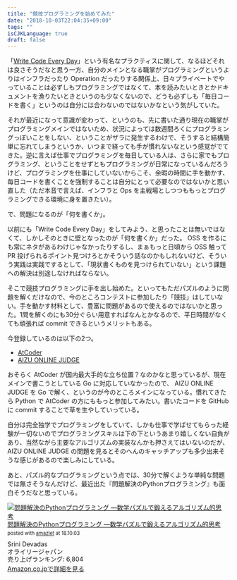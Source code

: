 ```yaml
---
title: "競技プログラミングを始めてみた"
date: "2018-10-03T22:04:35+09:00"
tags: ""
isCJKLanguage: true
draft: false
---
```


「[Write Code Every Day](https://johnresig.com/blog/write-code-every-day/)」という有名なプラクティスに関して、なるほどそれは良さそうだなと思う一方、自分のメインとなる職掌がプログラミングというよりはインフラだったり Operation だったりする関係上、日々プライベートでやっていることは必ずしもプログラミングではなくて、本を読みたいときとかドキュメントを漁りたいときというのも少なくないので、どうも必ずしも「毎日コードを書く」というのは自分には合わないのではないかなという気がしていた。

それが最近になって意識が変わって、というのも、先に書いた通り現在の職掌がプログラミングメインではないため、状況によっては数週間ろくにプログラミングっぽいことをしない、ということがザラに発生するわけで、そうすると結構簡単に忘れてしまうというか、いつまで経っても手が慣れないなという感覚がでてきた。逆に言えば仕事でプログラミングを毎日している人は、さらに家でもプログラミング、ということをせずともプログラミングが日常になっているんだろうけど、プログラミングを仕事にしていないからこそ、余暇の時間に手を動かす、毎日コードを書くことを強制することは自分にとって必要なのではないかと思い直した（ただ本音で言えば、インフラと Ops を主戦場としつつももっとプログラミングできる環境に身を置きたい）。

で、問題になるのが「何を書くか」。

以前にも「Write Code Every Day」をしてみよう、と思ったことは無いではなくて、しかしそのときに壁となったのが「何を書くか」だった。 OSS を作るにも常にネタがあるわけじゃなかったりするし、まぁもっと日頃から OSS 触って PR 投げられるポイント見つけろとかそういう話なのかもしれないけど、そういう実践は実践でするとして、「現状書くものを見つけられていない」という課題への解決は別途しなければならない。

そこで競技プログラミングに手を出し始めた。といってもただパズルのように問題を解くだけなので、今のところコンテストに参加したり「競技」はしていない。手を動かす材料として、豊富に問題があるので使えるのではないかと思った。1問を解くのにも30分ぐらい用意すればなんとかなるので、平日時間がなくても頑張れば commit できるというメリットもある。

今登録しているのは以下の2つ。

* [AtCoder](https://atcoder.jp/?lang=ja)
* [AIZU ONLINE JUDGE](http://judge.u-aizu.ac.jp/onlinejudge/index.jsp)

おそらく AtCoder が国内最大手的な立ち位置？なのかなと思っているが、現在メインで書こうとしている Go に対応していなかったので、 AIZU ONLINE JUDGE を Go で解く、というのが今のところメインになっている。慣れてきたら Python で AtCoder の方にももっと参加してみたい。書いたコードを GitHub に commit することで草を生やしていっている。

自分は完全独学でプログラミングをしていて、しかも仕事で学ばせてもらった経験が一切ないのでプログラミングスキルは下の下というあまり嬉しくない自負があり、当然ながら主要なアルゴリズムの実装なんかも押さえてはいないのだが、 AIZU ONLINE JUDGE の問題を見るとそのへんのキャッチアップも多少出来そうな感じがあるので楽しみにしている。

あと、パズル的なプログラミングという点では、30分で解くような単純な問題では無さそうなんだけど、最近出た『問題解決のPythonプログラミング』も面白そうだなと思っている。

<div class="amazlet-box" style="margin-bottom:0px;"><div class="amazlet-image" style="float:left;margin:0px 12px 1px 0px;"><a href="http://www.amazon.co.jp/exec/obidos/ASIN/4873118514/diary081213-22/ref=nosim/" name="amazletlink" target="_blank"><img src="https://images-fe.ssl-images-amazon.com/images/I/41--mqsprXL._SL160_.jpg" alt="問題解決のPythonプログラミング ―数学パズルで鍛えるアルゴリズム的思考" style="border: none;" /></a></div><div class="amazlet-info" style="line-height:120%; margin-bottom: 10px"><div class="amazlet-name" style="margin-bottom:10px;line-height:120%"><a href="http://www.amazon.co.jp/exec/obidos/ASIN/4873118514/diary081213-22/ref=nosim/" name="amazletlink" target="_blank">問題解決のPythonプログラミング ―数学パズルで鍛えるアルゴリズム的思考</a><div class="amazlet-powered-date" style="font-size:80%;margin-top:5px;line-height:120%">posted with <a href="http://www.amazlet.com/" title="amazlet" target="_blank">amazlet</a> at 18.10.03</div></div><div class="amazlet-detail">Srini Devadas <br />オライリージャパン <br />売り上げランキング: 6,804<br /></div><div class="amazlet-sub-info" style="float: left;"><div class="amazlet-link" style="margin-top: 5px"><a href="http://www.amazon.co.jp/exec/obidos/ASIN/4873118514/diary081213-22/ref=nosim/" name="amazletlink" target="_blank">Amazon.co.jpで詳細を見る</a></div></div></div><div class="amazlet-footer" style="clear: left"></div></div>
